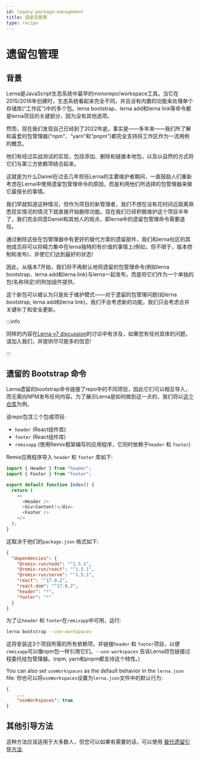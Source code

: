 ```yaml
---
id: legacy-package-management
title: 遗留包管理
type: recipe
---
```


# 遗留包管理

## 背景

Lerna是JavaScript生态系统中最早的monorepo/workspace工具。当它在2015/2016年创建时，生态系统看起来完全不同，并且没有内置的功能来处理单个存储库(“工作区”)中的多个包。lerna bootstrap、lerna add和lerna link等命令都是lerna项目的关键部分，因为没有其他选项。

然而，现在我们发现自己已经到了2022年底，事实是——多年来——我们所了解和喜爱的包管理器(“npm”、“yarn”和“pnpm”)都完全支持将工作区作为一流用例的概念。

他们有经过实战测试的实现，包括添加、删除和链接本地包，以及以自然的方式将它们与第三方依赖项结合起来。

这就是为什么Daniel在过去几年担任Lerna的主要维护者期间，一直鼓励人们重新考虑在Lerna中使用遗留包管理命令的原因，而是利用他们所选择的包管理器来做它最擅长的事情。

我们早就知道这种情况，但作为项目的新管理者，我们不想在没有花时间近距离熟悉现实情况的情况下就直接开始删除功能。现在我们已经积极维护这个项目半年了，我们完全同意Daniel和其他人的观点，即lerna中的遗留包管理命令需要退役。

通过删除这些在包管理器中有更好的替代方案的遗留部件，我们和lerna社区的其他成员将可以将精力集中在lerna独特的有价值的事情上(例如，但不限于，版本控制和发布)，并使它们达到最好的状态!

因此，从版本7开始，我们将不再默认地将遗留的包管理命令(例如lerna bootstrap、lerna add和lerna link)与lerna一起发布，而是将它们作为一个单独的包(名称待定)的附加组件提供。

这个新包可以被认为只是处于维护模式——对于遗留的包管理问题(如lerna bootstrap, lerna add和lerna link)，我们不会考虑新的功能，我们只会考虑合并关键补丁和安全更新。

:::info

同样的内容在[Lerna v7 discussion](https://github.com/lerna/lerna/discussions/3410)的讨论中有涉及，如果您有任何具体的问题，请加入我们，并提供尽可能多的信息!

:::

## 遗留的 Bootstrap 命令

Lerna遗留的bootstrap命令链接了repo中的不同项目，因此它们可以相互导入，而无需向NPM发布任何内容。为了展示Lerna是如何做到这一点的，我们将以[这个仓库](https://github.com/lerna/getting-started-example)为例。

该repo包含三个包或项目:

- `header` (React组件库)
- `footer` (React组件库)
- `remixapp` (使用Remix框架编写的应用程序，它同时依赖于`header` 和 `footer`)

Remix应用程序导入 `header` 和 `footer` 库如下:

```typescript jsx title="packages/remixapp/app/routes/index.tsx"
import { Header } from "header";
import { Footer } from "footer";

export default function Index() {
  return (
    <>
      <Header />
      <div>Content!</div>
      <Footer />
    </>
  );
}
```
这取决于他们的`package.json` 格式如下:

```json title="packages/remixapp/package.json"
{
  "dependencies": {
    "@remix-run/node": "^1.5.1",
    "@remix-run/react": "^1.5.1",
    "@remix-run/serve": "^1.5.1",
    "react": "^17.0.2",
    "react-dom": "^17.0.2",
    "header": "*",
    "footer": "*"
  }
}
```

为了让`header` 和 `footer`在`remixapp`中可用，运行:

```bash
lerna bootstrap --use-workspaces
```

这将安装这3个项目所需的所有依赖项，并链接`header` 和 `footer`项目，以便`remixapp`可以像npm包一样引用它们。`--use-workspaces` 告诉Lerna将包链接过程委托给包管理器。(npm, yarn和pnpm都支持这个特性。)

You can also set `useWorkspaces` as the default behavior in the `lerna.json` file:
你也可以将`useWorkspaces`设置为`lerna.json`文件中的默认行为:

```json title="lerna.json"
{
    ...
    "useWorkspaces": true
}
```

## 其他引导方法

这种方法应该适用于大多数人，但您可以如果有需要的话，可以使用 [替代遗留引导方法](../concepts/alternate-bootstrapping-methods).
